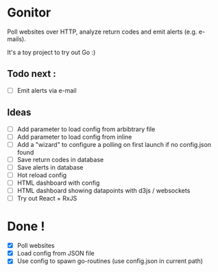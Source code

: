 # Gonitor
Poll websites over HTTP, analyze return codes and emit alerts (e.g. e-mails).

It's a toy project to try out Go :)

## Todo next :
- [ ] Emit alerts via e-mail

## Ideas
- [ ] Add parameter to load config from arbibtrary file
- [ ] Add parameter to load config from inline
- [ ] Add a "wizard" to configure a polling on first launch if no config.json found
- [ ] Save return codes in database
- [ ] Save alerts in database
- [ ] Hot reload config
- [ ] HTML dashboard with config
- [ ] HTML dashboard showing datapoints with d3js / websockets
- [ ] Try out React + RxJS

# Done !
- [x] Poll websites
- [x] Load config from JSON file
- [x] Use config to spawn go-routines (use config.json in current path)
